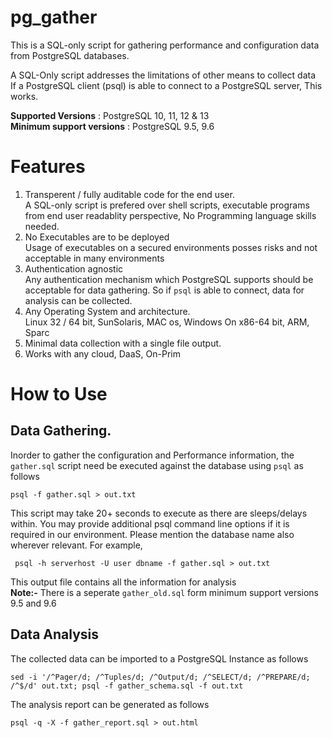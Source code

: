 # pg_gather
This is a SQL-only script for gathering performance and configuration data from PostgreSQL databases.

A SQL-Only script addresses the limitations of other means to collect data<br>
If a PostgreSQL client (psql) is able to connect to a PostgreSQL server, This works.

**Supported Versions** : PostgreSQL 10, 11, 12 & 13  
**Minimum support versions** : PostgreSQL 9.5, 9.6

# Features
1. Transperent / fully auditable code for the end user.<br>
   A SQL-only script is prefered over shell scripts, executable programs from end user readablity perspective, No Programming language skills needed.
2. No Executables are to be deployed<br>
    Usage of executables on a secured environments posses risks and not acceptable in many environments
3. Authentication agnostic<br>
   Any authentication mechanism which PostgreSQL supports should be acceptable for data gathering. So if `psql` is able to connect, data for analysis can be collected.
4. Any Operating System and architecture.<br>
   Linux 32 / 64 bit, SunSolaris, MAC os, Windows On x86-64 bit, ARM, Sparc
5. Minimal data collection with a single file output.
6. Works with any cloud, DaaS, On-Prim 

# How to Use

## Data Gathering.
Inorder to gather the configuration and Performance information, the `gather.sql` script need be executed against the database using `psql` as follows
```
psql -f gather.sql > out.txt
```
This script may take 20+ seconds to execute as there are sleeps/delays within. You may provide additional psql command line options if it is required in our environment. Please mention the database name also wherever relevant.
For example,
```
 psql -h serverhost -U user dbname -f gather.sql > out.txt
```
This output file contains all the information for analysis  
**Note:-** There is a seperate `gather_old.sql` form minimum support versions 9.5 and 9.6

## Data Analysis
The collected data can be imported to a PostgreSQL Instance as follows
```
sed -i '/^Pager/d; /^Tuples/d; /^Output/d; /^SELECT/d; /^PREPARE/d; /^$/d' out.txt; psql -f gather_schema.sql -f out.txt
```
The analysis report can be generated as follows
```
psql -q -X -f gather_report.sql > out.html
```